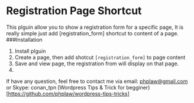 # Registration Page Shortcut
This plguin allow you to show a registration form for a specific page, It is really simple just add [registration_form] shortcut to content of a page.
###Installation
1. Install plguin
2. Create a page, then add shotcut `[registration_form]` to page content
3. Save and view page, the registration from will display on that page.
4. 

If have any question, feel free to contact me via email: phplaw@gmail.com or Skype: conan_tpn
[Wordpress Tips & Trick for begginer)[https://github.com/phplaw/wordpress-tips-tricks]
